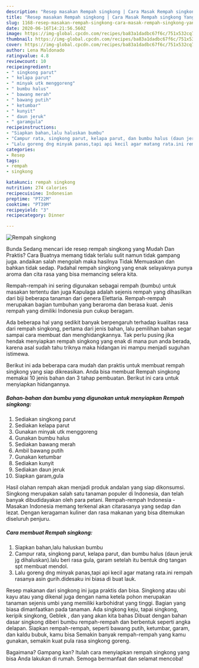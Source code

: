 ```yaml
---
description: "Resep masakan Rempah singkong | Cara Masak Rempah singkong Yang Enak Dan Lezat"
title: "Resep masakan Rempah singkong | Cara Masak Rempah singkong Yang Enak Dan Lezat"
slug: 1168-resep-masakan-rempah-singkong-cara-masak-rempah-singkong-yang-enak-dan-lezat
date: 2020-06-16T14:21:56.560Z
image: https://img-global.cpcdn.com/recipes/ba83a1dadbc67f6c/751x532cq70/rempah-singkong-foto-resep-utama.jpg
thumbnail: https://img-global.cpcdn.com/recipes/ba83a1dadbc67f6c/751x532cq70/rempah-singkong-foto-resep-utama.jpg
cover: https://img-global.cpcdn.com/recipes/ba83a1dadbc67f6c/751x532cq70/rempah-singkong-foto-resep-utama.jpg
author: Lena Maldonado
ratingvalue: 4.8
reviewcount: 10
recipeingredient:
- " singkong parut"
- " kelapa parut"
- " minyak utk menggoreng"
- " bumbu halus"
- " bawang merah"
- " bawang putih"
- " ketumbar"
- " kunyit"
- " daun jeruk"
- " garamgula"
recipeinstructions:
- "Siapkan bahan,lalu haluskan bumbu"
- "Campur rata, singkong parut, kelapa parut, dan bumbu halus (daun jeruk jg dihaluskan).lalu beri rasa gula, garam setelah itu bentuk dng tangan spt membuat mendol."
- "Lalu goreng dng minyak panas,tapi api kecil agar matang rata.ini rempah rasanya asin gurih.didesaku ini biasa di buat lauk."
categories:
- Resep
tags:
- rempah
- singkong

katakunci: rempah singkong 
nutrition: 274 calories
recipecuisine: Indonesian
preptime: "PT22M"
cooktime: "PT39M"
recipeyield: "3"
recipecategory: Dinner

---
```



![Rempah singkong](https://img-global.cpcdn.com/recipes/ba83a1dadbc67f6c/751x532cq70/rempah-singkong-foto-resep-utama.jpg)

Bunda Sedang mencari ide resep rempah singkong yang Mudah Dan Praktis? Cara Buatnya memang tidak terlalu sulit namun tidak gampang juga. andaikan salah mengolah maka hasilnya Tidak Memuaskan dan bahkan tidak sedap. Padahal rempah singkong yang enak selayaknya punya aroma dan cita rasa yang bisa memancing selera kita.

Rempah-rempah ini sering digunakan sebagai rempah (bumbu) untuk masakan tertentu dan juga Kapulaga adalah sejenis rempah yang dihasilkan dari biji beberapa tanaman dari genera Elettaria. Rempah-rempah merupakan bagian tumbuhan yang beraroma dan berasa kuat. Jenis rempah yang dimiliki Indonesia pun cukup beragam.

Ada beberapa hal yang sedikit banyak berpengaruh terhadap kualitas rasa dari rempah singkong, pertama dari jenis bahan, lalu pemilihan bahan segar sampai cara membuat dan menghidangkannya. Tak perlu pusing jika hendak menyiapkan rempah singkong yang enak di mana pun anda berada, karena asal sudah tahu triknya maka hidangan ini mampu menjadi suguhan istimewa.


Berikut ini ada beberapa cara mudah dan praktis untuk membuat rempah singkong yang siap dikreasikan. Anda bisa membuat Rempah singkong memakai 10 jenis bahan dan 3 tahap pembuatan. Berikut ini cara untuk menyiapkan hidangannya.

<!--inarticleads1-->

##### Bahan-bahan dan bumbu yang digunakan untuk menyiapkan Rempah singkong:

1. Sediakan  singkong parut
1. Sediakan  kelapa parut
1. Gunakan  minyak utk menggoreng
1. Gunakan  bumbu halus
1. Sediakan  bawang merah
1. Ambil  bawang putih
1. Gunakan  ketumbar
1. Sediakan  kunyit
1. Sediakan  daun jeruk
1. Siapkan  garam,gula


Hasil olahan rempah akan menjadi produk andalan yang siap dikonsumsi. Singkong merupakan salah satu tanaman populer di Indonesia, dan telah banyak dibudidayakan oleh para petani. Rempah-rempah Indonesia - Masakan Indonesia memang terkenal akan citarasanya yang sedap dan lezat. Dengan keragaman kuliner dan rasa makanan yang bisa ditemukan diseluruh penjuru. 

<!--inarticleads2-->

##### Cara membuat Rempah singkong:

1. Siapkan bahan,lalu haluskan bumbu
1. Campur rata, singkong parut, kelapa parut, dan bumbu halus (daun jeruk jg dihaluskan).lalu beri rasa gula, garam setelah itu bentuk dng tangan spt membuat mendol.
1. Lalu goreng dng minyak panas,tapi api kecil agar matang rata.ini rempah rasanya asin gurih.didesaku ini biasa di buat lauk.


Resep makanan dari singkong ini juga praktis dan bisa. Singkong atau ubi kayu atau yang dikenal juga dengan nama ketela pohon merupakan tanaman sejenis umbi yang memiliki karbohidrat yang tinggi. Bagian yang biasa dimanfaatkan pada tanaman. Ada singkong keju, tapai singkong, keripik singkong, Geblek , dan yang akan kita bahas Dibuat dengan bahan dasar singkong diberi bumbu rempah-rempah dan berbentuk seperti angka delapan. Siapkan rempah-rempah, seperti bawang putih, ketumbar, garam, dan kaldu bubuk, kamu bisa Semakin banyak rempah-rempah yang kamu gunakan, semakin kuat pula rasa singkong goreng. 

Bagaimana? Gampang kan? Itulah cara menyiapkan rempah singkong yang bisa Anda lakukan di rumah. Semoga bermanfaat dan selamat mencoba!

